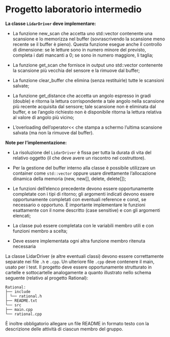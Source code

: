 # Progetto laboratorio intermedio

**La classe `LidarDriver` deve implementare:**

 - La funzione new_scan che accetta uno std::vector<double> contenente
   una scansione e lo memorizza nel buffer (sovrascrivendo la scansione
   meno recente se il buffer è pieno).  Questa funzione esegue anche il
   controllo di dimensione: se le letture sono in numero minore del
   previsto, completa i dati mancanti a 0;  se sono in numero maggiore,
   li taglia;
 - La funzione get_scan che fornisce in output uno std::vector<double>
   contenente la scansione più vecchia del sensore e la rimuove dal
   buffer;
 - La funzione clear_buffer che elimina (senza restituirle) tutte le
   scansioni salvate;
 - La funzione get_distance che accetta un angolo espresso in gradi
   (double) e ritorna la lettura corrispondente a tale angolo nella
   scansione più recente acquisita dal sensore;  tale scansione non è
   eliminata dal buffer, e se l’angolo richiesto non è disponibile
   ritorna la lettura relativa al valore di angolo più vicino;
   
 - L’overloading dell’operator<< che stampa a schermo l’ultima scansione
   salvata (ma non la rimuove dal buffer).

**Note per l’implementazione:**

 - La risoluzione del `LidarDriver` è fissa per tutta la durata di vita
   del relativo oggetto (il che deve avere un riscontro nel
   costruttore).
 - Per la gestione del buffer interno alla classe è possibile utilizzare
   un container come `std::vector` oppure usare direttamente l’allocazione
   dinamica della memoria (new, new[], delete, delete[]);
   
 - Le funzioni dell’elenco precedente devono essere opportunamente
   completate con i tipi di ritorno; gli argomenti indicati devono
   essere opportunamente completati con eventuali reference e const, se
   necessario o opportuno. È importante implementare le funzioni
   esattamente con il nome descritto (case sensitive) e con gli
   argomenti elencati;
 - La classe può essere completata con le variabili membro utili e con
   funzioni membro a scelta;
 - Deve essere implementata ogni altra funzione membro ritenuta
   necessaria
   
La classe LidarDriver (e altre eventuali classi) devono essere correttamente separate nei file `.h` e `.cpp`. Un ulteriore file `.cpp` deve contenere il main, usato per i test. 
Il progetto deve essere opportunamente strutturato in cartelle e sottocartelle analogamente a quanto illustrato nello schema seguente (relativo al progetto Rational):

    Rational:
    ├── include
    │ └── rational.h
    ├── README.txt
    └── src
    ├── main.cpp
    └── rational.cpp

È inoltre obbligatorio allegare un file README in formato testo con la descrizione delle attività di ciascun membro del gruppo.